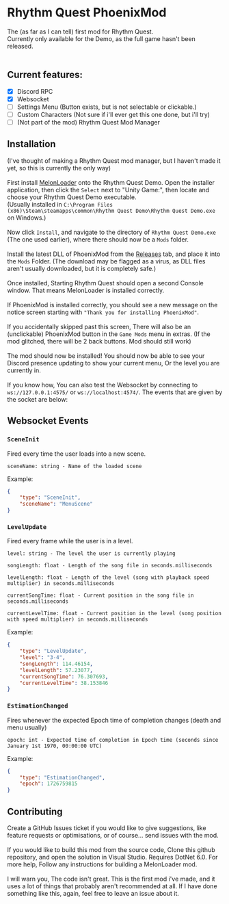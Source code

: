 # Rhythm Quest PhoenixMod
The (as far as I can tell) first mod for Rhythm Quest. <br> 
Currently only available for the Demo, as the full game hasn't been released. <br>
<br>
## Current features:

- [X] Discord RPC
- [X] Websocket
- [ ] Settings Menu (Button exists, but is not selectable or clickable.)
- [ ] Custom Characters (Not sure if i'll ever get this one done, but i'll try)
- [ ] (Not part of the mod) Rhythm Quest Mod Manager

## Installation
(I've thought of making a Rhythm Quest mod manager, but I haven't made it yet, so this is currently the only way)<br><br>
First install [MelonLoader](https://melonwiki.xyz/#/) onto the Rhythm Quest Demo. Open the installer application, then click the `Select` next to "Unity Game:", then locate and choose your Rhythm Quest Demo executable.<br>
(Usually installed in `C:\Program Files (x86)\Steam\steamapps\common\Rhythm Quest Demo\Rhythm Quest Demo.exe` on Windows.)<br><br>
Now click `Install`, and navigate to the directory of `Rhythm Quest Demo.exe` (The one used earlier), where there should now be a `Mods` folder.<br><br>
Install the latest DLL of PhoenixMod from the [Releases](https://www.github.com/gingerphoenix10/Rhythm-Quest-PhoenixMod/releases/latest) tab, and place it into the `Mods` Folder. (The download may be flagged as a virus, as DLL files aren't usually downloaded, but it is completely safe.)<br><br>
Once installed, Starting Rhythm Quest should open a second Console window. That means MelonLoader is installed correctly.<br><br>
If PhoenixMod is installed correctly, you should see a new message on the notice screen starting with `"Thank you for installing PhoenixMod"`.<br><br>
If you accidentally skipped past this screen, There will also be an (unclickable) PhoenixMod button in the `Game Mods` menu in extras. (If the mod glitched, there will be 2 back buttons. Mod should still work)<br><br>
The mod should now be installed! You should now be able to see your Discord presence updating to show your current menu, Or the level you are currently in.<br><br>
If you know how, You can also test the Websocket by connecting to `ws://127.0.0.1:4575/` or `ws://localhost:4574/`. The events that are given by the socket are below:

## Websocket Events
### `SceneInit`
Fired every time the user loads into a new scene.<br>
```
sceneName: string - Name of the loaded scene
```
Example:
```JSON
{
    "type": "SceneInit",
    "sceneName": "MenuScene"
}
```
### `LevelUpdate`
Fired every frame while the user is in a level.
```
level: string - The level the user is currently playing

songLength: float - Length of the song file in seconds.milliseconds

levelLength: float - Length of the level (song with playback speed multiplier) in seconds.milliseconds

currentSongTime: float - Current position in the song file in seconds.milliseconds

currentLevelTime: float - Current position in the level (song position with speed multiplier) in seconds.milliseconds
```
Example:
```JSON
{
    "type": "LevelUpdate",
    "level": "3-4",
    "songLength": 114.46154,
    "levelLength": 57.23077,
    "currentSongTime": 76.307693,
    "currentLevelTime": 38.153846
}
```
### `EstimationChanged`
Fires whenever the expected Epoch time of completion changes (death and menu usually)
```
epoch: int - Expected time of completion in Epoch time (seconds since January 1st 1970, 00:00:00 UTC)
```
Example:
```JSON
{
    "type": "EstimationChanged",
    "epoch": 1726759815
}
```
## Contributing
Create a GitHub Issues ticket if you would like to give suggestions, like feature requests or optimisations, or of course... send issues with the mod.<br><br>
If you would like to build this mod from the source code, Clone this github repository, and open the solution in Visual Studio. Requires DotNet 6.0. For more help, Follow any instructions for building a MelonLoader mod.<br><br>
I will warn you, The code isn't great. This is the first mod i've made, and it uses a lot of things that probably aren't recommended at all. If I have done something like this, again, feel free to leave an issue about it.